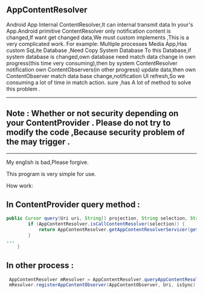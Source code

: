 
AppContentResolver
----------
Android App Internal ContentResolver,It can internal transmit data In your's App.Android primitive ContentResolver only notification content is changed,If want get changed data,We must custom implements ,This is a very complicated work.
For example:
Multiple processes Media App,Has custom SqLite Database ,Need Copy System Database To this Database,if system database is changed,own database need match data change in own progress(this time very consuming),then by system ContentResolver notification own ContentObservers(in other progress) update data,then own ContentObserver match data base change,notification UI refresh,So we consuming a lot of time in match action.
sure ,has A lot of method to solve this problem .

----------
Note : Whether or not security depending on your ContentProvider . Please do not try to modify the code ,Because security problem of the 
may trigger .
----------

----------
My english is bad,Please forgive.

This program is very simple for use. 

How work:

In ContentProvider query method :
----------
```Java
public Cursor query(Uri uri, String[] projection, String selection, String[] selectionArgs, String sortOrder) {
		if (AppContentResolver.isCallContentResolver(selection)) {
			return AppContentResolver.getAppContentResolverServicer(getContext()).getCursor();
		}
...
	}
```

In other process :
----------
```Java
 AppContentResolver mResolver = AppContentResolver.queryAppContentResolver(Context,Uri);
 mResolver.registerAppContentObserver(AppContentObserver, Uri, isSync);
 ```




